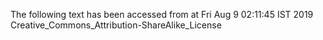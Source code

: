 The following text has been accessed from at Fri Aug 9 02:11:45 IST 2019
Creative_Commons_Attribution-ShareAlike_License
